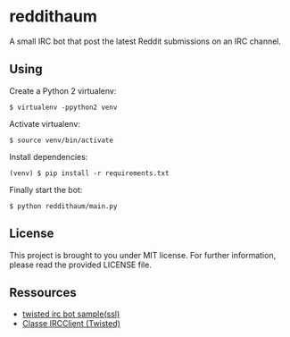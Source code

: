 # reddithaum

A small IRC bot that post the latest Reddit submissions on an IRC channel.

## Using

Create a Python 2 virtualenv:

    $ virtualenv -ppython2 venv

Activate virtualenv:

    $ source venv/bin/activate

Install dependencies:

    (venv) $ pip install -r requirements.txt

Finally start the bot:

    $ python reddithaum/main.py

## License

This project is brought to you under MIT license. For further information,
please read the provided LICENSE file.

## Ressources

 - [twisted irc bot sample(ssl)](https://gist.github.com/shnmorimoto/1717671)
 - [Classe
   IRCClient (Twisted)](https://twistedmatrix.com/documents/15.4.0/api/twisted.words.protocols.irc.IRCClient.html)
